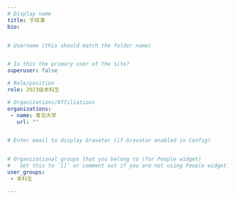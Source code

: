 ```yaml
---
# Display name
title: 于琮溱
bio: 


# Username (this should match the folder name)


# Is this the primary user of the site?
superuser: false

# Role/position
role: 2023级本科生

# Organizations/Affiliations
organizations:
 - name: 青岛大学
   url: ""


# Enter email to display Gravatar (if Gravatar enabled in Config)


# Organizational groups that you belong to (for People widget)
#   Set this to `[]` or comment out if you are not using People widget.
user_groups:
 - 本科生

---
```




